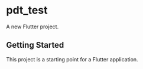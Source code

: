 # pdt_test

A new Flutter project.

## Getting Started

This project is a starting point for a Flutter application.
